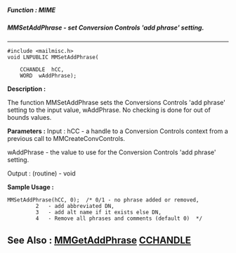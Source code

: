 ##### Function : MIME
##### MMSetAddPhrase - set Conversion Controls 'add phrase' setting.
---
```
#include <mailmisc.h>
void LNPUBLIC MMSetAddPhrase(

	CCHANDLE  hCC,
	WORD  wAddPhrase);
```
**Description :**

The function  MMSetAddPhrase sets the Conversions Controls 'add phrase' setting 
to the input value, wAddPhrase.  No checking is done for out of bounds values.


**Parameters :**
Input :
hCC  -  a handle to a Conversion Controls context from a previous call to MMCreateConvControls.

wAddPhrase  -  the value to use for the Conversion Controls 'add phrase' setting.

Output :
(routine)  -  void



**Sample Usage :**
```
MMSetAddPhrase(hCC, 0);  /* 0/1 - no phrase added or removed,
	     2   - add abbreviated DN,
	     3   - add alt name if it exists else DN,
	     4   - Remove all phrases and comments (default 0)  */

```
**See Also :**
[MMGetAddPhrase](/domino-c-api-docs/reference/Func/MMGetAddPhrase)
[CCHANDLE](/domino-c-api-docs/reference/Data/CCHANDLE)
---
